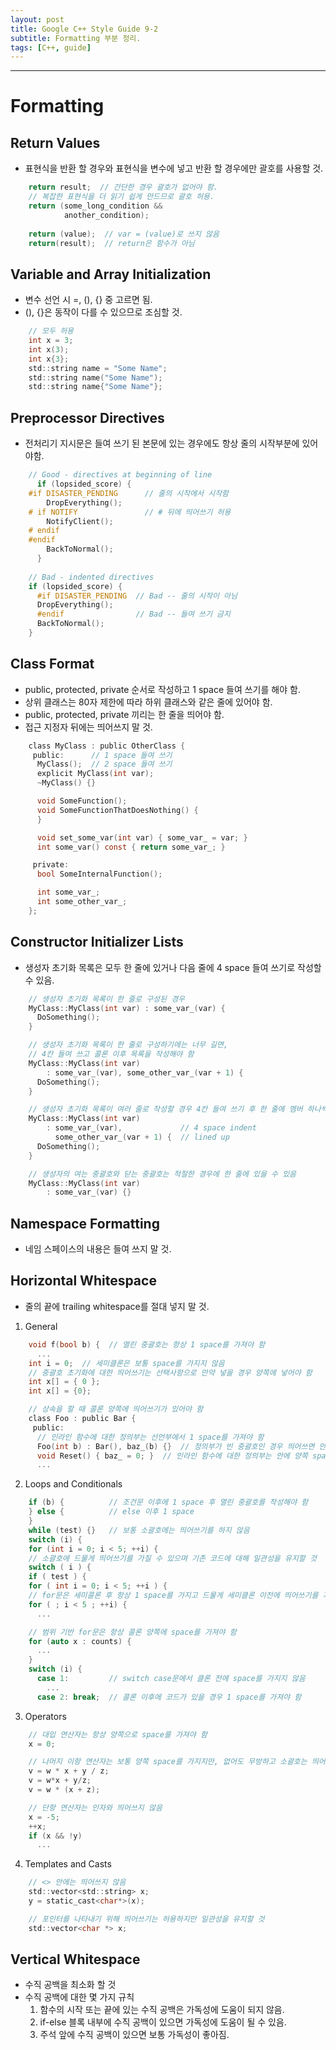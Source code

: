 ```yaml
---
layout: post
title: Google C++ Style Guide 9-2
subtitle: Formatting 부분 정리.
tags: [C++, guide]
---
```


-------------

# Formatting
## Return Values
- 표현식을 반환 할 경우와 표현식을 변수에 넣고 반환 할 경우에만 괄호를 사용할 것.
~~~C
    return result;  // 간단한 경우 괄호가 없어야 함.
    // 복잡한 표현식을 더 읽기 쉽게 만드므로 괄호 허용.
    return (some_long_condition &&
            another_condition);
			
    return (value);  // var = (value)로 쓰지 않음
	return(result);  // return은 함수가 아님
~~~

## Variable and Array Initialization
- 변수 선언 시 =, (), {} 중 고르면 됨.
- (), {}은 동작이 다를 수 있으므로 조심할 것.
~~~C
    // 모두 허용
    int x = 3;
    int x(3);
    int x{3};
    std::string name = "Some Name";
    std::string name("Some Name");
    std::string name{"Some Name"};
~~~

## Preprocessor Directives
- 전처리기 지시문은 들여 쓰기 된 본문에 있는 경우에도 항상 줄의 시작부분에 있어야함.
~~~C
    // Good - directives at beginning of line
      if (lopsided_score) {
    #if DISASTER_PENDING      // 줄의 시작에서 시작함
        DropEverything();
    # if NOTIFY               // # 뒤에 띄어쓰기 허용
        NotifyClient();
    # endif
    #endif
        BackToNormal();
      }
  
    // Bad - indented directives
    if (lopsided_score) {
      #if DISASTER_PENDING  // Bad -- 줄의 시작이 아님
      DropEverything();
      #endif                // Bad -- 들여 쓰기 금지
      BackToNormal();
    }
~~~
## Class Format
- public, protected, private 순서로 작성하고 1 space 들여 쓰기를 해야 함.
- 상위 클래스는 80자 제한에 따라 하위 클래스와 같은 줄에 있어야 함.
- public, protected, private 끼리는 한 줄을 띄어야 함.
- 접근 지정자 뒤에는 띄어쓰지 말 것.
~~~C
    class MyClass : public OtherClass {
     public:      // 1 space 들여 쓰기
      MyClass();  // 2 space 들여 쓰기
      explicit MyClass(int var);
      ~MyClass() {}

      void SomeFunction();
      void SomeFunctionThatDoesNothing() {
      }

      void set_some_var(int var) { some_var_ = var; }
      int some_var() const { return some_var_; }

     private:
      bool SomeInternalFunction();

      int some_var_;
      int some_other_var_;
    };
~~~

## Constructor Initializer Lists
- 생성자 초기화 목록은 모두 한 줄에 있거나 다음 줄에 4 space 들여 쓰기로 작성할 수 있음.
~~~C
    // 생성자 초기화 목록이 한 줄로 구성된 경우
    MyClass::MyClass(int var) : some_var_(var) {
      DoSomething();
    }

    // 생성자 초기화 목록이 한 줄로 구성하기에는 너무 길면,
    // 4칸 들여 쓰고 콜론 이후 목록을 작성해야 함
    MyClass::MyClass(int var)
        : some_var_(var), some_other_var_(var + 1) {
      DoSomething();
    }

    // 생성자 초기화 목록이 여러 줄로 작성할 경우 4칸 들여 쓰기 후 한 줄에 멤버 하나씩 작성 후 열을 맞춰야 함
    MyClass::MyClass(int var)
        : some_var_(var),             // 4 space indent
          some_other_var_(var + 1) {  // lined up
      DoSomething();
    }

    // 생성자의 여는 중괄호와 닫는 중괄호는 적절한 경우에 한 줄에 있을 수 있음
    MyClass::MyClass(int var)
        : some_var_(var) {}
~~~

## Namespace Formatting
- 네임 스페이스의 내용은 들여 쓰지 말 것.

## Horizontal Whitespace
- 줄의 끝에 trailing whitespace를 절대 넣지 말 것.
1. General
~~~C
    void f(bool b) {  // 열린 중괄호는 항상 1 space를 가져야 함
      ...
    int i = 0;  // 세미클론은 보통 space를 가지지 않음
    // 중괄호 초기화에 대한 띄어쓰기는 선택사항으로 만약 넣을 경우 양쪽에 넣어야 함
    int x[] = { 0 };
    int x[] = {0};

    // 상속을 할 때 콜론 양쪽에 띄어쓰기가 있어야 함
    class Foo : public Bar {
     public:
      // 인라인 함수에 대한 정의부는 선언부에서 1 space를 가져야 함
      Foo(int b) : Bar(), baz_(b) {}  // 정의부가 빈 중괄호인 경우 띄어쓰면 안 됨
      void Reset() { baz_ = 0; }  // 인라인 함수에 대한 정의부는 안에 양쪽 space를 넣어야 함
      ...
~~~
2. Loops and Conditionals
~~~C
    if (b) {          // 조건문 이후에 1 space 후 열린 중괄호를 작성해야 함
    } else {          // else 이후 1 space
    }
    while (test) {}   // 보통 소괄호에는 띄어쓰기를 하지 않음
    switch (i) {
    for (int i = 0; i < 5; ++i) {
    // 소괄호에 드물게 띄어쓰기를 가질 수 있으며 기존 코드에 대해 일관성을 유지할 것
    switch ( i ) {
    if ( test ) {
    for ( int i = 0; i < 5; ++i ) {
    // for문은 세미콜론 후 항상 1 space를 가지고 드물게 세미클론 이전에 띄어쓰기를 가질 수 있음
    for ( ; i < 5 ; ++i) {
      ...

    // 범위 기반 for문은 항상 콜론 양쪽에 space를 가져야 함
    for (auto x : counts) {
      ...
    }
    switch (i) {
      case 1:         // switch case문에서 클론 전에 space를 가지지 않음
        ...
      case 2: break;  // 콜론 이후에 코드가 있을 경우 1 space를 가져야 함
~~~
3. Operators
~~~C
    // 대입 연산자는 항상 양쪽으로 space를 가져야 함
    x = 0;

    // 나머지 이항 연산자는 보통 양쪽 space를 가지지만, 없어도 무방하고 소괄호는 띄어쓰지 않음
    v = w * x + y / z;
    v = w*x + y/z;
    v = w * (x + z);

    // 단항 연산자는 인자와 띄어쓰지 않음
    x = -5;
    ++x;
    if (x && !y)
      ...
~~~
4. Templates and Casts
~~~C
    // <> 안에는 띄어쓰지 않음
    std::vector<std::string> x;
    y = static_cast<char*>(x);

    // 포인터를 나타내기 위해 띄어쓰기는 허용하지만 일관성을 유지할 것
    std::vector<char *> x;
~~~

## Vertical Whitespace
- 수직 공백을 최소화 할 것
- 수직 공백에 대한 몇 가지 규칙
    1. 함수의 시작 또는 끝에 있는 수직 공백은 가독성에 도움이 되지 않음.
	2. if-else 블록 내부에 수직 공백이 있으면 가독성에 도움이 될 수 있음.
	3. 주석 앞에 수직 공백이 있으면 보통 가독성이 좋아짐.